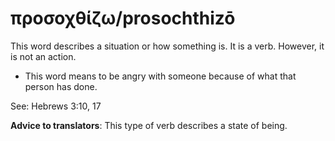 # προσοχθίζω/prosochthizō
This word describes a situation or how something is. It is a verb. However, it is not an action.
* This word means to be angry with someone because of what that person has done.

See: Hebrews 3:10, 17

**Advice to translators**: This type of verb describes a state of being. 

